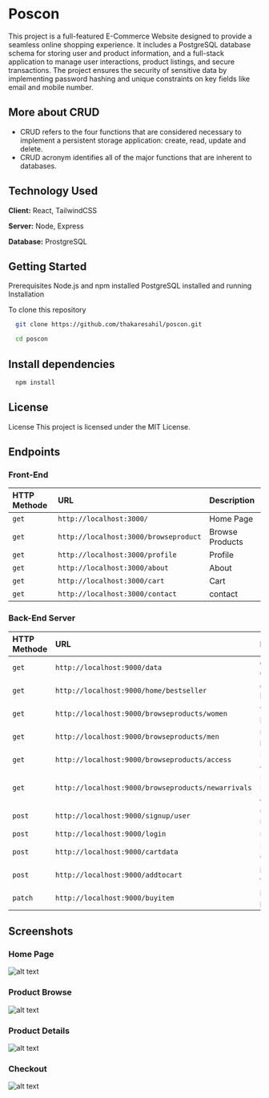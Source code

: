 
# Poscon

 This project is a full-featured E-Commerce Website designed to provide a seamless online shopping experience. It includes a PostgreSQL database schema for storing user and product information, and a full-stack application to manage user interactions, product listings, and secure transactions. The project ensures the security of sensitive data by implementing password hashing and unique constraints on key fields like email and mobile number.

## More about CRUD

* CRUD refers to the four functions that are considered necessary to implement a persistent storage application: create, read, update and delete.
* CRUD acronym identifies all of the major functions that are inherent to databases.
## Technology Used

**Client:** React, TailwindCSS

**Server:** Node, Express

**Database:** ProstgreSQL

## Getting Started

Prerequisites Node.js and npm installed PostgreSQL installed and running Installation

To clone this repository

```bash
  git clone https://github.com/thakaresahil/poscon.git
```

```bash
  cd poscon
```

## Install dependencies

```bash
  npm install
```
## License

License This project is licensed under the MIT License.


## Endpoints

### Front-End

| HTTP Methode | URL     | Description                |
| :-------- | :------- | :------------------------- |
| `get` | `http://localhost:3000/` | Home Page |
| `get` | `http://localhost:3000/browseproduct` | Browse Products |
| `get` | `http://localhost:3000/profile` | Profile |
| `get` | `http://localhost:3000/about` | About |
| `get` | `http://localhost:3000/cart` | Cart |
| `get` | `http://localhost:3000/contact` | contact |

### Back-End Server

| HTTP Methode | URL     | Description                |
| :-------- | :------- | :------------------------- |
| `get` | `http://localhost:9000/data` | get product data |
| `get` | `http://localhost:9000/home/bestseller` | get the bestseller |
| `get` | `http://localhost:9000/browseproducts/women` | women products |
| `get` | `http://localhost:9000/browseproducts/men` | men products |
| `get` | `http://localhost:9000/browseproducts/access` | Retrieve Accessories |
| `get` | `http://localhost:9000/browseproducts/newarrivals` | Retrieve New Arrivals |
| `post` | `http://localhost:9000/signup/user` | user registration |
| `post` | `http://localhost:9000/login` | user login |
| `post` | `http://localhost:9000/cartdata` | Retrieve Cart Info |
| `post` | `http://localhost:9000/addtocart` | item stored to cart |
| `patch` | `http://localhost:9000/buyitem` | item purchased |

## Screenshots

### Home Page
![alt text](https://github.com/thakaresahil/poscon/blob/main/demo/Home.png?raw=true)


### Product Browse
![alt text](https://github.com/thakaresahil/poscon/blob/main/demo/ProductBrowse.png?raw=true)


### Product Details
![alt text](https://github.com/thakaresahil/poscon/blob/main/demo/ItemDetails.png?raw=true)


### Checkout
![alt text](https://github.com/thakaresahil/poscon/blob/main/demo/CheckoutPage.png?raw=true)
